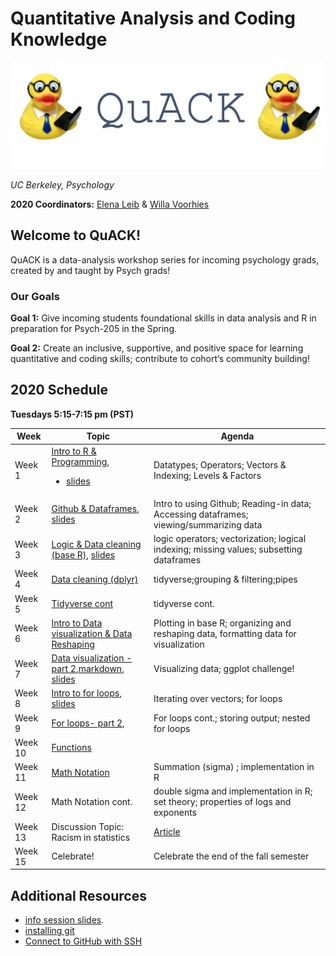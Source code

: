 
# Quantitative Analysis and Coding Knowledge 

![](img/logo.png)

 *UC Berkeley, Psychology*
 

**2020 Coordinators:** [Elena Leib](https://bungelab.berkeley.edu/graduate-students/) & [Willa Voorhies](https://cnl.berkeley.edu/people/willa-voorhies/)


## Welcome to QuACK! 
QuACK is a data-analysis workshop series for incoming psychology grads, created by and taught by Psych grads!


### Our Goals
  **Goal 1:** Give incoming students foundational skills in data analysis and R in preparation for Psych-205 in the Spring.
  
  
  **Goal 2:** Create an inclusive, supportive, and positive space for learning quantitative and coding skills; contribute to cohort’s community building!
   




  
## 2020 Schedule
**Tuesdays 5:15-7:15 pm (PST)**

|  Week | Topic | Agenda | 
| ------|-------|------- |
| Week 1| [Intro to R & Programming](https://github.com/UCB-Psychology-QuACK/week1_introR),<ul><li><a href="img/QuACK_Week1_Intro.pdf">slides</a> </li>|Datatypes; Operators; Vectors & Indexing; Levels & Factors|
| Week 2| [Github & Dataframes](https://github.com/UCB-Psychology-QuACK/week2_dataframes), <a href="img/QuACK_Week2_github_post.pdf">slides</a> |Intro to using Github; Reading-in data; Accessing dataframes; viewing/summarizing data|
| Week 3| [Logic & Data cleaning (base R)](https://github.com/UCB-Psychology-QuACK/week3_datacleaning_baseR), <a href="img/QuACK_Week3_logic_dataCleaning.pdf">slides</a>|logic operators; vectorization; logical indexing; missing values; subsetting dataframes|
| Week 4| [Data cleaning (dplyr)](https://github.com/UCB-Psychology-QuACK/week4_datacleaning_tidyverse) |tidyverse;grouping & filtering;pipes|
| Week 5| [Tidyverse cont](https://github.com/UCB-Psychology-QuACK/week5_tidyverse_part2) |tidyverse cont. |
  | Week 6|[Intro to Data visualization & Data Reshaping](https://github.com/UCB-Psychology-QuACK/week6_reshaping_introDataVis) | Plotting in base R; organizing and reshaping data, formatting data for visualization |
  | Week 7| [Data visualization - part 2](https://github.com/UCB-Psychology-QuACK/week7_reshaping_ggplot),<a href="img/Week7_markdownOutput.pdf">markdown</a>, <a href="img/Week 7- data Vis.pdf">slides</a>  |Visualizing data; ggplot challenge!|
| Week 8| [Intro to for loops](https://github.com/UCB-Psychology-QuACK/week8_for_loops), <a href="img/QuACK_Week8_for_loops.pdf">slides</a> |Iterating over vectors; for loops|
 | Week 9| [For loops- part 2](https://github.com/UCB-Psychology-QuACK/week9_for_loops_part2/blob/master/README.md),| For loops cont.; storing output; nested for loops |
 | Week 10| [Functions](https://github.com/UCB-Psychology-QuACK/week10_functions)| |
 | Week 11| [Math Notation](https://github.com/UCB-Psychology-QuACK/week11_mathNotation)| Summation (sigma) ; implementation in R|
 | Week 12| Math Notation cont. | double sigma and implementation in R; set theory; properties of logs and exponents| 
 | Week 13| Discussion Topic: Racism in statistics| [Article](https://medium.com/swlh/is-statistics-racist-59cd4ddb5fa9)|
 | Week 15| Celebrate!|Celebrate the end of the fall semester |
 
 
 

## Additional Resources
 * <a href="img/QuACK_info_session.pdf">info session slides</a>.
 * [installing git](https://git-scm.com/book/en/v2/Getting-Started-Installing-Git)
 * [Connect to GitHub with SSH](https://kbroman.org/github_tutorial/pages/first_time.html)
 
 
